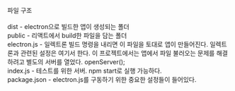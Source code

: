 파일 구조<br />
<br />
dist - electron으로 빌드한 앱이 생성되는 폴더<br />
public - 리액트에서 build한 파일을 담는 폴더<br />
electron.js - 일렉트론 빌드 명령을 내리면 이 파일을 토대로 앱이 만들어진다. 일렉트론과 관련된 설정은 여기서 한다. 이 프로젝트에서는 앱에서 파일 불러오는 문제를 해결하려고 별도의 서버를 열었다. openServer();<br />
index.js - 테스트를 위한 서버. npm start로 실행 가능하다.<br />
package.json - electron.js를 구동하기 위한 중요한 설정들이 들어있다.<br />
